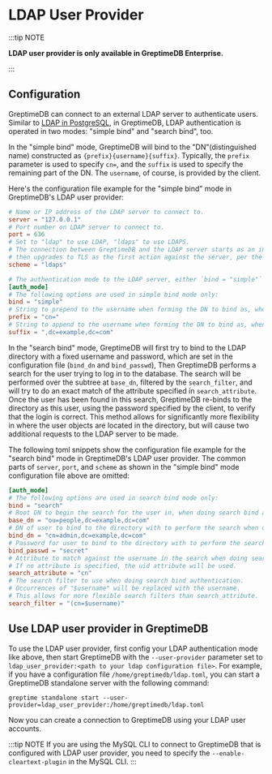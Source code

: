 # LDAP User Provider

:::tip NOTE

**LDAP user provider is only available in GreptimeDB Enterprise.**

:::

## Configuration

GreptimeDB can connect to an external LDAP server to authenticate users. Similar to [LDAP in PostgreSQL](https://www.postgresql.org/docs/current/auth-ldap.html), in GreptimeDB, LDAP authentication is
operated in two modes: "simple bind" and "search bind", too.

In the "simple bind" mode, GreptimeDB will bind to the "DN"(distinguished name) constructed as
`{prefix}{username}{suffix}`. Typically, the `prefix` parameter is used to specify `cn=`, and the `suffix` is used to
specify the remaining part of the DN. The `username`, of course, is provided by the client.

Here's the configuration file example for the "simple bind" mode in GreptimeDB's LDAP user provider:

```toml
# Name or IP address of the LDAP server to connect to.
server = "127.0.0.1"
# Port number on LDAP server to connect to.
port = 636
# Set to "ldap" to use LDAP, "ldaps" to use LDAPS.
# The connection between GreptimeDB and the LDAP server starts as an initially unencrypted one,
# then upgrades to TLS as the first action against the server, per the LDAPv3 standard ("StartTLS").
scheme = "ldaps"

# The authentication mode to the LDAP server, either `bind = "simple"` or `bind = "search"`.
[auth_mode]
# The following options are used in simple bind mode only:
bind = "simple"
# String to prepend to the username when forming the DN to bind as, when doing simple bind authentication.
prefix = "cn="
# String to append to the username when forming the DN to bind as, when doing simple bind authentication.
suffix = ",dc=example,dc=com"
```

In the "search bind" mode, GreptimeDB will first try to bind to the LDAP directory with a fixed username and password,
which are set in the configuration file (`bind_dn` and `bind_passwd`), Then GreptimeDB performs a search for the user
trying to log in to the database. The search will be performed over the subtree at `base_dn`, filtered by the
`search_filter`, and will try to do an exact match of the attribute specified in `search_attribute`. Once the user has
been found in this search, GreptimeDB re-binds to the directory as this user, using the password specified by the
client, to verify that the login is correct. This method allows for significantly more flexibility in where the user
objects are located in the directory, but will cause two additional requests to the LDAP server to be made.

The following toml snippets show the configuration file example for the "search bind" mode in GreptimeDB's LDAP user
provider. The common parts of `server`, `port`, and `scheme` as shown in the "simple bind" mode configuration file above
are omitted:

```toml
[auth_mode]
# The following options are used in search bind mode only:
bind = "search"
# Root DN to begin the search for the user in, when doing search bind authentication.
base_dn = "ou=people,dc=example,dc=com"
# DN of user to bind to the directory with to perform the search when doing search bind authentication.
bind_dn = "cn=admin,dc=example,dc=com"
# Password for user to bind to the directory with to perform the search when doing search bind authentication.
bind_passwd = "secret"
# Attribute to match against the username in the search when doing search bind authentication.
# If no attribute is specified, the uid attribute will be used.
search_attribute = "cn"
# The search filter to use when doing search bind authentication.
# Occurrences of "$username" will be replaced with the username.
# This allows for more flexible search filters than search_attribute.
search_filter = "(cn=$username)"
```

## Use LDAP user provider in GreptimeDB

To use the LDAP user provider, first config your LDAP authentication mode like above, then start GreptimeDB with the
`--user-provider` parameter set to `ldap_user_provider:<path to your ldap configuration file>`. For example, if you have
a configuration file `/home/greptimedb/ldap.toml`, you can start a GreptimeDB standalone server with the following
command:

```shell
greptime standalone start --user-provider=ldap_user_provider:/home/greptimedb/ldap.toml
```

Now you can create a connection to GreptimeDB using your LDAP user accounts.

:::tip NOTE
If you are using the MySQL CLI to connect to GreptimeDB that is configured with LDAP user provider, you need
to specify the `--enable-cleartext-plugin` in the MySQL CLI.
:::
